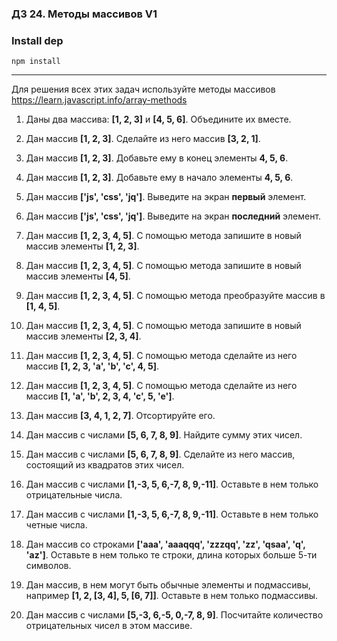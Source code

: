 ### ДЗ 24. Методы массивов V1

### Install dep

`npm install`

<hr>

Для решения всех этих задач используйте методы массивов https://learn.javascript.info/array-methods

1. Даны два массива: **[1, 2, 3]** и **[4, 5, 6]**. Объедините их вместе.

2. Дан массив **[1, 2, 3]**. Сделайте из него массив **[3, 2, 1]**.

3. Дан массив **[1, 2, 3]**. Добавьте ему в конец элементы **4, 5, 6**.

4. Дан массив **[1, 2, 3]**. Добавьте ему в начало элементы **4, 5, 6**.

5. Дан массив **['js', 'css', 'jq']**. Выведите на экран **первый** элемент.

6. Дан массив **['js', 'css', 'jq']**. Выведите на экран **последний** элемент.

7. Дан массив **[1, 2, 3, 4, 5]**. С помощью метода запишите в новый массив элементы **[1, 2, 3]**.

8. Дан массив **[1, 2, 3, 4, 5]**. С помощью метода запишите в новый массив элементы **[4, 5]**.

9. Дан массив **[1, 2, 3, 4, 5]**. С помощью метода преобразуйте массив в **[1, 4, 5]**.

10. Дан массив **[1, 2, 3, 4, 5]**. С помощью метода запишите в новый массив элементы **[2, 3, 4]**.

11. Дан массив **[1, 2, 3, 4, 5]**. С помощью метода сделайте из него массив **[1, 2, 3, 'a', 'b', 'c', 4, 5]**.

12. Дан массив **[1, 2, 3, 4, 5]**. С помощью метода сделайте из него массив **[1, 'a', 'b', 2, 3, 4, 'c', 5, 'e']**.

13. Дан массив **[3, 4, 1, 2, 7]**. Отсортируйте его.

14. Дан массив с числами **[5, 6, 7, 8, 9]**. Найдите сумму этих чисел.

15. Дан массив с числами **[5, 6, 7, 8, 9]**. Сделайте из него массив, состоящий из квадратов этих чисел.

16. Дан массив с числами **[1,-3, 5, 6,-7, 8, 9,-11]**. Оставьте в нем только отрицательные числа.

17. Дан массив с числами **[1,-3, 5, 6,-7, 8, 9,-11]**. Оставьте в нем только четные числа.

18. Дан массив со строками **['aaa', 'aaaqqq', 'zzzqq', 'zz', 'qsaa', 'q', 'az']**. Оставьте в нем только те строки, длина которых больше 5-ти символов.

19. Дан массив, в нем могут быть обычные элементы и подмассивы, например **[1, 2, [3, 4], 5, [6, 7]]**. Оставьте в нем только подмассивы.

20. Дан массив с числами **[5,-3, 6,-5, 0,-7, 8, 9]**. Посчитайте количество отрицательных чисел в этом массиве.
